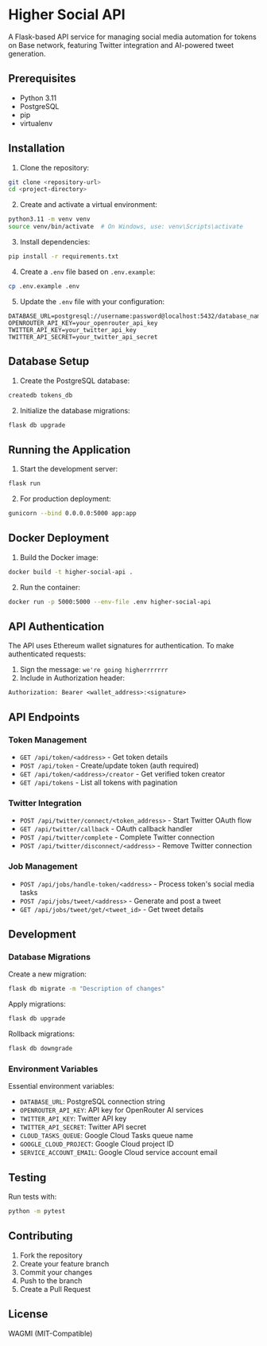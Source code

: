 # Higher Social API

A Flask-based API service for managing social media automation for tokens on Base network, featuring Twitter integration and AI-powered tweet generation.

## Prerequisites

- Python 3.11
- PostgreSQL
- pip
- virtualenv

## Installation

1. Clone the repository:
```bash
git clone <repository-url>
cd <project-directory>
```

2. Create and activate a virtual environment:
```bash
python3.11 -m venv venv
source venv/bin/activate  # On Windows, use: venv\Scripts\activate
```

3. Install dependencies:
```bash
pip install -r requirements.txt
```

4. Create a `.env` file based on `.env.example`:
```bash
cp .env.example .env
```

5. Update the `.env` file with your configuration:
```
DATABASE_URL=postgresql://username:password@localhost:5432/database_name
OPENROUTER_API_KEY=your_openrouter_api_key
TWITTER_API_KEY=your_twitter_api_key
TWITTER_API_SECRET=your_twitter_api_secret
```

## Database Setup

1. Create the PostgreSQL database:
```sql
createdb tokens_db
```

2. Initialize the database migrations:
```bash
flask db upgrade
```

## Running the Application

1. Start the development server:
```bash
flask run
```

2. For production deployment:
```bash
gunicorn --bind 0.0.0.0:5000 app:app
```

## Docker Deployment

1. Build the Docker image:
```bash
docker build -t higher-social-api .
```

2. Run the container:
```bash
docker run -p 5000:5000 --env-file .env higher-social-api
```

## API Authentication

The API uses Ethereum wallet signatures for authentication. To make authenticated requests:

1. Sign the message: `we're going higherrrrrrr`
2. Include in Authorization header:
```
Authorization: Bearer <wallet_address>:<signature>
```

## API Endpoints

### Token Management
- `GET /api/token/<address>` - Get token details
- `POST /api/token` - Create/update token (auth required)
- `GET /api/token/<address>/creator` - Get verified token creator
- `GET /api/tokens` - List all tokens with pagination

### Twitter Integration
- `POST /api/twitter/connect/<token_address>` - Start Twitter OAuth flow
- `GET /api/twitter/callback` - OAuth callback handler
- `POST /api/twitter/complete` - Complete Twitter connection
- `POST /api/twitter/disconnect/<address>` - Remove Twitter connection

### Job Management
- `POST /api/jobs/handle-token/<address>` - Process token's social media tasks
- `POST /api/jobs/tweet/<address>` - Generate and post a tweet
- `GET /api/jobs/tweet/get/<tweet_id>` - Get tweet details

## Development

### Database Migrations

Create a new migration:
```bash
flask db migrate -m "Description of changes"
```

Apply migrations:
```bash
flask db upgrade
```

Rollback migrations:
```bash
flask db downgrade
```

### Environment Variables

Essential environment variables:
- `DATABASE_URL`: PostgreSQL connection string
- `OPENROUTER_API_KEY`: API key for OpenRouter AI services
- `TWITTER_API_KEY`: Twitter API key
- `TWITTER_API_SECRET`: Twitter API secret
- `CLOUD_TASKS_QUEUE`: Google Cloud Tasks queue name
- `GOOGLE_CLOUD_PROJECT`: Google Cloud project ID
- `SERVICE_ACCOUNT_EMAIL`: Google Cloud service account email

## Testing

Run tests with:
```bash
python -m pytest
```

## Contributing

1. Fork the repository
2. Create your feature branch
3. Commit your changes
4. Push to the branch
5. Create a Pull Request

## License

WAGMI (MIT-Compatible)